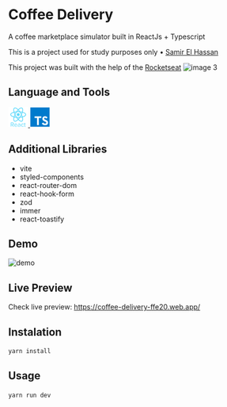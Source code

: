 # Coffee Delivery

A coffee marketplace simulator built in ReactJs + Typescript

This is a project used for study purposes only • [Samir El Hassan](https://github.com/samirelhassann)

This project was built with the help of the [Rocketseat](https://www.rocketseat.com.br/) ![image 3](https://user-images.githubusercontent.com/91634008/206936638-05d22d2f-4c3a-4f45-861f-ff6fe1db990d.png)


## Language and Tools

<p align="left"> <a href="https://reactjs.org/" target="_blank" rel="noreferrer"> <img src="https://raw.githubusercontent.com/devicons/devicon/master/icons/react/react-original-wordmark.svg" alt="react" width="40" height="40"/> </a> <a href="https://www.typescriptlang.org/" target="_blank" rel="noreferrer"> <img src="https://raw.githubusercontent.com/devicons/devicon/master/icons/typescript/typescript-original.svg" alt="typescript" width="40" height="40"/> </a> </p>

## Additional Libraries

- vite
- styled-components
- react-router-dom
- react-hook-form
- zod
- immer
- react-toastify


## Demo

![demo](https://user-images.githubusercontent.com/91634008/215579750-17f4e7ca-2004-4563-8134-4f1fc6bcd08d.gif)

## Live Preview

Check live preview: https://coffee-delivery-ffe20.web.app/

## Instalation

```bash
yarn install
```

## Usage

```bash
yarn run dev
```
